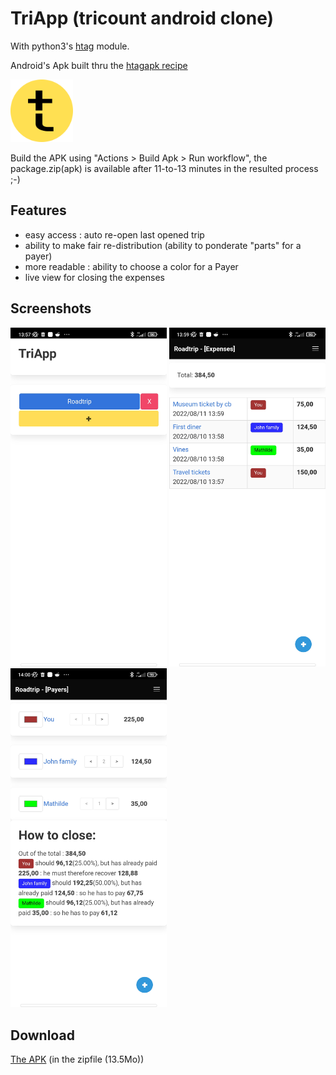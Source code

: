 # TriApp (tricount android clone)

With python3's [htag](https://github.com/manatlan/htag) module.

Android's Apk built thru the [htagapk recipe](https://github.com/manatlan/htagapk)

<img src="app/triapp.png" width="100" height="100">

Build the APK using "Actions > Build Apk > Run workflow", the package.zip(apk) is available after 11-to-13 minutes in the resulted process ;-)

## Features

 - easy access : auto re-open last opened trip
 - ability to make fair re-distribution (ability to ponderate "parts" for a payer)
 - more readable : ability to choose a color for a Payer
 - live view for closing the expenses
 
## Screenshots

<img src="shot1.jpg" width="250"> <img src="shot2.jpg" width="250" > <img src="shot3.jpg" width="250" >

## Download

[The APK](https://github.com/manatlan/TriApp/suites/7815955364/artifacts/330111894) (in the zipfile (13.5Mo))
